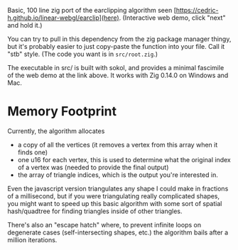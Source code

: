 Basic, 100 line zig port of the earclipping algorithm seen [https://cedric-h.github.io/linear-webgl/earclip](here). (Interactive web demo, click "next" and hold it.)

You can try to pull in this dependency from the zig package manager thingy, but it's probably easier to just copy-paste the function into your file. Call it "stb" style. (The code you want is in `src/root.zig`.)

The executable in src/ is built with sokol, and provides a minimal fascimile of the web demo at the link above. It works with Zig 0.14.0 on Windows and Mac.

# Memory Footprint
Currently, the algorithm allocates
 - a copy of all the vertices (it removes a vertex from this array when it finds one)
 - one u16 for each vertex, this is used to determine what the original index of a vertex was (needed to provide the final output)
 - the array of triangle indices, which is the output you're interested in.

Even the javascript version triangulates any shape I could make in fractions of a millisecond, but if you were triangulating really complicated shapes, you might want to speed up this basic algorithm with some sort of spatial hash/quadtree for finding triangles inside of other triangles.

There's also an "escape hatch" where, to prevent infinite loops on degenerate cases (self-intersecting shapes, etc.) the algorithm bails after a million iterations.
